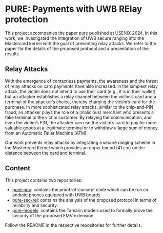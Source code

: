 # PURE: Payments with UWB RElay protection

This project accompanies the paper [pure](https://www.research-collection.ethz.ch/handle/20.500.11850/662474) published at USENIX 2024. 
In this work, we investigated the integration of UWB secure ranging into the Mastercard kernel with the goal of preventing relay attacks. 
We refer to the paper for the details of the proposed protocol and a presentation of the results.

## Relay Attacks
With the emergence of contactless payments, the awareness and the threat of relay attacks on card payments have also increased.
In the simplest relay attack, the victim does not intend to use their card (e.g., it is in their wallet) but an attacker establishes a relay channel between the victim’s card and a terminal
of the attacker’s choice, thereby charging the victim’s card for the purchase. In more sophisticated relay attacks, similar to the chip-and-PIN fraud, an attacker plays the role of a
(malicious) merchant who presents a fake terminal to the victim customer. By relaying the communication, and even the victim’s PIN, the attacker can use the victim’s card to
pay for more valuable goods at a legitimate terminal or to withdraw a large sum of money from an Automatic Teller Machine (ATM). 

Our work prevents relay attacks by integrating a secure ranging scheme in the  Mastercard Kernel which provides an upper bound (41 cm) on the distance between the card and terminal.

## Content
This project contains two repositories: 
- [pure-poc](https://github.com/pure-uwb/pure-poc): contains the proof-of-concept code which can be run on android phones equipped with UWB boards.
- [pure-sec-rel](https://github.com/pure-uwb/pure-sec-rel): contains the analysis of the proposed protocol in terms of reliability and security.
- [pure-models](https://github.com/pure-uwb/pure-sec-rel): contains the Tamarin models used to formally prove the security of the proposed EMV extension.
  
Follow the README in the respective repositories for further details.
